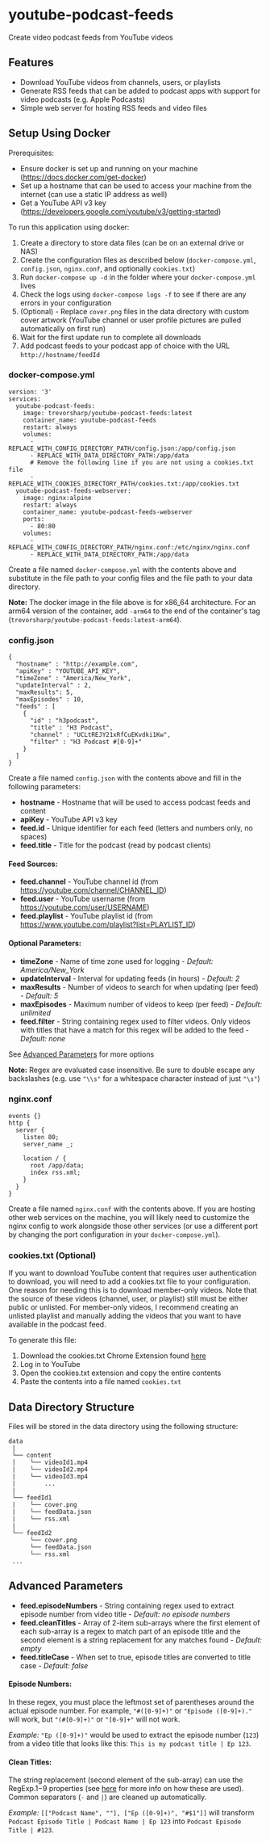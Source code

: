 # youtube-podcast-feeds

Create video podcast feeds from YouTube videos

## Features

- Download YouTube videos from channels, users, or playlists
- Generate RSS feeds that can be added to podcast apps with support for video podcasts (e.g. Apple Podcasts)
- Simple web server for hosting RSS feeds and video files

## Setup Using Docker

Prerequisites:

- Ensure docker is set up and running on your machine (https://docs.docker.com/get-docker)
- Set up a hostname that can be used to access your machine from the internet (can use a static IP address as well)
- Get a YouTube API v3 key (https://developers.google.com/youtube/v3/getting-started)

To run this application using docker:

1. Create a directory to store data files (can be on an external drive or NAS)
2. Create the configuration files as described below (`docker-compose.yml`, `config.json`, `nginx.conf`, and optionally `cookies.txt`)
3. Run `docker-compose up -d` in the folder where your `docker-compose.yml` lives
4. Check the logs using `docker-compose logs -f` to see if there are any errors in your configuration
5. (Optional) - Replace `cover.png` files in the data directory with custom cover artwork (YouTube channel or user profile pictures are pulled automatically on first run)
6. Wait for the first update run to complete all downloads
7. Add podcast feeds to your podcast app of choice with the URL `http://hostname/feedId`

### docker-compose.yml

```
version: '3'
services:
  youtube-podcast-feeds:
    image: trevorsharp/youtube-podcast-feeds:latest
    container_name: youtube-podcast-feeds
    restart: always
    volumes:
      - REPLACE_WITH_CONFIG_DIRECTORY_PATH/config.json:/app/config.json
      - REPLACE_WITH_DATA_DIRECTORY_PATH:/app/data
      # Remove the following line if you are not using a cookies.txt file
      - REPLACE_WITH_COOKIES_DIRECTORY_PATH/cookies.txt:/app/cookies.txt
  youtube-podcast-feeds-webserver:
    image: nginx:alpine
    restart: always
    container_name: youtube-podcast-feeds-webserver
    ports:
      - 80:80
    volumes:
      - REPLACE_WITH_CONFIG_DIRECTORY_PATH/nginx.conf:/etc/nginx/nginx.conf
      - REPLACE_WITH_DATA_DIRECTORY_PATH:/app/data
```

Create a file named `docker-compose.yml` with the contents above and substitute in the file path to your config files and the file path to your data directory.

**Note:** The docker image in the file above is for x86_64 architecture. For an arm64 version of the container, add `-arm64` to the end of the container's tag (`trevorsharp/youtube-podcast-feeds:latest-arm64`).

### config.json

```
{
  "hostname" : "http://example.com",
  "apiKey" : "YOUTUBE_API_KEY",
  "timeZone" : "America/New_York",
  "updateInterval" : 2,
  "maxResults": 5,
  "maxEpisodes" : 10,
  "feeds" : [
    {
      "id" : "h3podcast",
      "title" : "H3 Podcast",
      "channel" : "UCLtREJY21xRfCuEKvdki1Kw",
      "filter" : "H3 Podcast #[0-9]+"
    }
  ]
}
```

Create a file named `config.json` with the contents above and fill in the following parameters:

- **hostname** - Hostname that will be used to access podcast feeds and content
- **apiKey** - YouTube API v3 key
- **feed.id** - Unique identifier for each feed (letters and numbers only, no spaces)
- **feed.title** - Title for the podcast (read by podcast clients)

#### Feed Sources:

- **feed.channel** - YouTube channel id (from https://youtube.com/channel/CHANNEL_ID)
- **feed.user** - YouTube username (from https://youtube.com/user/USERNAME)
- **feed.playlist** - YouTube playlist id (from https://www.youtube.com/playlist?list=PLAYLIST_ID)

#### Optional Parameters:

- **timeZone** - Name of time zone used for logging - _Default: America/New_York_
- **updateInterval** - Interval for updating feeds (in hours) - _Default: 2_
- **maxResults** - Number of videos to search for when updating (per feed) - _Default: 5_
- **maxEpisodes** - Maximum number of videos to keep (per feed) - _Default: unlimited_
- **feed.filter** - String containing regex used to filter videos. Only videos with titles that have a match for this regex will be added to the feed - _Default: none_

See [Advanced Parameters](#advanced-parameters) for more options

**Note:** Regex are evaluated case insensitive. Be sure to double escape any backslashes (e.g. use `"\\s"` for a whitespace character instead of just `"\s"`)

### nginx.conf

```
events {}
http {
  server {
    listen 80;
    server_name _;

    location / {
      root /app/data;
      index rss.xml;
    }
  }
}
```

Create a file named `nginx.conf` with the contents above. If you are hosting other web services on the machine, you will likely need to customize the nginx config to work alongside those other services (or use a different port by changing the port configuration in your `docker-compose.yml`).

### cookies.txt (Optional)

If you want to download YouTube content that requires user authentication to download, you will need to add a cookies.txt file to your configuration. One reason for needing this is to download member-only videos. Note that the source of these videos (channel, user, or playlist) still must be either public or unlisted. For member-only videos, I recommend creating an unlisted playlist and manually adding the videos that you want to have available in the podcast feed.

To generate this file:

1. Download the cookies.txt Chrome Extension found [here](https://chrome.google.com/webstore/detail/cookiestxt/njabckikapfpffapmjgojcnbfjonfjfg)
2. Log in to YouTube
3. Open the cookies.txt extension and copy the entire contents
4. Paste the contents into a file named `cookies.txt`

## Data Directory Structure

Files will be stored in the data directory using the following structure:

```
data
 |
 └── content
 |    └── videoId1.mp4
 |    └── videoId2.mp4
 |    └── videoId3.mp4
 |        ...
 |
 └── feedId1
 |    └── cover.png
 |    └── feedData.json
 |    └── rss.xml
 |
 └── feedId2
      └── cover.png
      └── feedData.json
      └── rss.xml
 ...
```

## Advanced Parameters

- **feed.episodeNumbers** - String containing regex used to extract episode number from video title - _Default: no episode numbers_
- **feed.cleanTitles** - Array of 2-item sub-arrays where the first element of each sub-array is a regex to match part of an episode title and the second element is a string replacement for any matches found - _Default: empty_
- **feed.titleCase** - When set to true, episode titles are converted to title case - _Default: false_

#### Episode Numbers:

In these regex, you must place the leftmost set of parentheses around the actual episode number. For example, `"#([0-9]+)"` or `"Episode ([0-9]+)."` will work, but `"(#[0-9]+)"` or `"[0-9]+"` will not work.

_Example:_ `"Ep ([0-9]+)"` would be used to extract the episode number (`123`) from a video title that looks like this: `This is my podcast title | Ep 123`.

#### Clean Titles:

The string replacement (second element of the sub-array) can use the RegExp.$1-$9 properties (see [here](https://developer.mozilla.org/en-US/docs/Web/JavaScript/Reference/Global_Objects/RegExp/n) for more info on how these are used). Common separators (`-` and `|`) are cleaned up automatically.

_Example:_ `[["Podcast Name", ""], ["Ep ([0-9]+)", "#$1"]]` will transform `Podcast Episode Title | Podcast Name | Ep 123` into `Podcast Episode Title | #123`.
